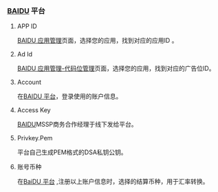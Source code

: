 ###   [BAIDU](http://mssp.baidu.com/home/developer.html#/account/list) 平台
1. APP ID

    [BAIDU 应用管理](http://mssp.baidu.com/home/developer.html#/account/list)页面，选择您的应用，找到对应的应用ID 。

2. Ad Id

   [BAIDU 应用管理-代码位管理](http://mssp.baidu.com/home/developer.html#/account/list)页面，选择您的应用，找到对应的广告位ID。

3. Account 

   在[BAIDU 平台](http://mssp.baidu.com/home/developer.html#/account/list)，登录使用的账户信息。

4. Access Key 

   [BAIDU](http://mssp.baidu.com/home/developer.html#/account/list)MSSP商务合作经理于线下发给平台。

5. Privkey.Pem 

    平台自己生成PEM格式的DSA私钥公钥。

6. 账号币种

   在[BaiDU 平台](http://mssp.baidu.com/home/developer.html#/account/list) ,注册以上账户信息时，选择的结算币种，用于汇率转换。
